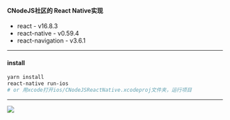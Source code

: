 #### CNodeJS社区的 React Native实现

* react - v16.8.3
* react-native - v0.59.4
* react-navigation - v3.6.1

---
#### install
```sh
yarn install
react-native run-ios
# or 用xcode打开ios/CNodeJSReactNative.xcodeproj文件夹，运行项目
```
---

<img src="https://gitee.com/ryanxchen/img/raw/master/cnodejs-rn.gif" alg="cnodejsgif" >
